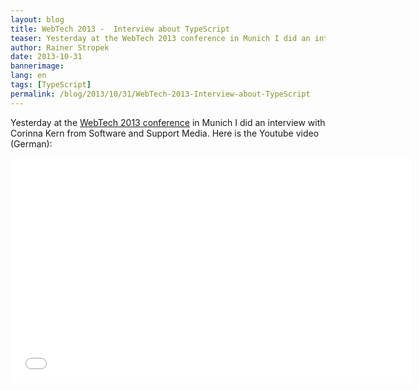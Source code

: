 ```yaml
---
layout: blog
title: WebTech 2013 -  Interview about TypeScript
teaser: Yesterday at the WebTech 2013 conference in Munich I did an interview with Corinna Kern from Software and Support Media. Here is the video (German).
author: Rainer Stropek
date: 2013-10-31
bannerimage: 
lang: en
tags: [TypeScript]
permalink: /blog/2013/10/31/WebTech-2013-Interview-about-TypeScript
---
```


<p>Yesterday at the <a href="http://www.software-architects.com/devblog/2013/10/30/WebTech-Conference-Munich" target="_blank">WebTech 2013 conference</a> in Munich I did an interview with Corinna Kern from Software and Support Media. Here is the Youtube video (German):</p><iframe width="640" height="360" src="//www.youtube.com/embed/fgLDCqQrg9E?rel=0" frameborder="0" allowfullscreen="allowfullscreen"></iframe>